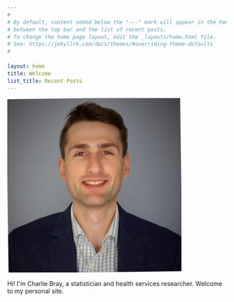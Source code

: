 ```yaml
---
#
# By default, content added below the "---" mark will appear in the home page
# between the top bar and the list of recent posts.
# To change the home page layout, edit the _layouts/home.html file.
# See: https://jekyllrb.com/docs/themes/#overriding-theme-defaults
#

layout: home
title: Welcome
list_title: Recent Posts
---
```


![Me](assets/img/profile.jpg)

Hi! I'm Charlie Bray, a statistician and health services researcher. Welcome to my personal site.